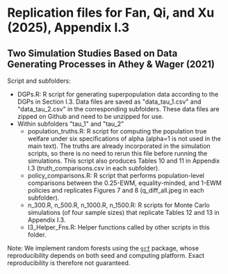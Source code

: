 # Replication files for Fan, Qi, and Xu (2025), Appendix I.3
## Two Simulation Studies Based on Data Generating Processes in Athey & Wager (2021)
Script and subfolders:
- DGPs.R: R script for generating superpopulation data according to the DGPs in Section I.3. Data files are saved as "data_tau_1.csv" and "data_tau_2.csv" in the corresponding subfolders. These data files are zipped on Github and need to be unzipped for use.
- Within subfolders "tau_1" and "tau_2"
  - population_truths.R: R script for computing the population true welfare under six specifications of alpha (alpha=1 is not used in the main text). The truths are already incorporated in the simulation scripts, so there is no need to rerun this file before running the simulations. This script also produces Tables 10 and 11 in Appendix I.3 (truth_comparisons.csv in each subfolder).
  - policy_comparisons.R: R script that performs population-level comparisons between the 0.25-EWM, equality-minded, and 1-EWM policies and replicates Figures 7 and 8 (q_diff_all.jpeg in each subfolder).
  - n_300.R, n_500.R, n_1000.R, n_1500.R: R scripts for Monte Carlo simulations (of four sample sizes) that replicate Tables 12 and 13 in Appendix I.3.
  - I3_Helper_Fns.R: Helper functions called by other scripts in this folder.

Note: We implement random forests using the [`grf`](https://grf-labs.github.io/grf/reference/index.html) package, whose reproducibility depends on both seed and computing platform. Exact reproducibility is therefore not guaranteed. 
